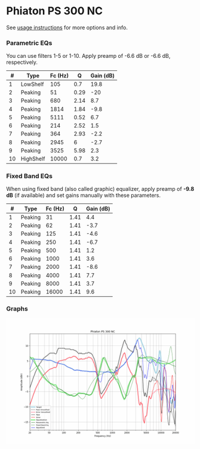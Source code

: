 # Phiaton PS 300 NC
See [usage instructions](https://github.com/jaakkopasanen/AutoEq#usage) for more options and info.

### Parametric EQs
You can use filters 1-5 or 1-10. Apply preamp of -6.6 dB or -6.6 dB, respectively.

|   # | Type      |   Fc (Hz) |    Q |   Gain (dB) |
|-----|-----------|-----------|------|-------------|
|   1 | LowShelf  |       105 | 0.7  |        19.8 |
|   2 | Peaking   |        51 | 0.29 |       -20   |
|   3 | Peaking   |       680 | 2.14 |         8.7 |
|   4 | Peaking   |      1814 | 1.84 |        -9.8 |
|   5 | Peaking   |      5111 | 0.52 |         6.7 |
|   6 | Peaking   |       214 | 2.52 |         1.5 |
|   7 | Peaking   |       364 | 2.93 |        -2.2 |
|   8 | Peaking   |      2945 | 6    |        -2.7 |
|   9 | Peaking   |      3525 | 5.98 |         2.3 |
|  10 | HighShelf |     10000 | 0.7  |         3.2 |

### Fixed Band EQs
When using fixed band (also called graphic) equalizer, apply preamp of **-9.8 dB** (if available) and set gains manually with these parameters.

|   # | Type    |   Fc (Hz) |    Q |   Gain (dB) |
|-----|---------|-----------|------|-------------|
|   1 | Peaking |        31 | 1.41 |         4.4 |
|   2 | Peaking |        62 | 1.41 |        -3.7 |
|   3 | Peaking |       125 | 1.41 |        -4.6 |
|   4 | Peaking |       250 | 1.41 |        -6.7 |
|   5 | Peaking |       500 | 1.41 |         1.2 |
|   6 | Peaking |      1000 | 1.41 |         3.6 |
|   7 | Peaking |      2000 | 1.41 |        -8.6 |
|   8 | Peaking |      4000 | 1.41 |         7.7 |
|   9 | Peaking |      8000 | 1.41 |         3.7 |
|  10 | Peaking |     16000 | 1.41 |         9.6 |

### Graphs
![](./Phiaton%20PS%20300%20NC.png)
